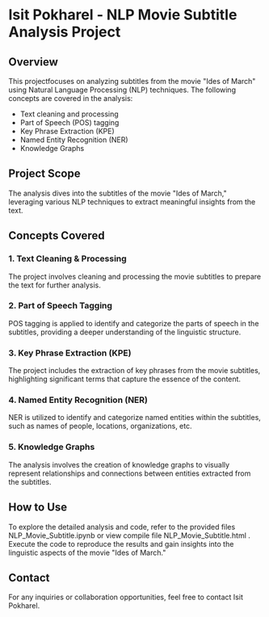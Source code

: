 # Isit Pokharel - NLP Movie Subtitle Analysis Project

## Overview
This projectfocuses on analyzing subtitles from the movie "Ides of March" using Natural Language Processing (NLP) techniques. The following concepts are covered in the analysis:

- Text cleaning and processing
- Part of Speech (POS) tagging
- Key Phrase Extraction (KPE)
- Named Entity Recognition (NER)
- Knowledge Graphs

## Project Scope
The analysis dives into the subtitles of the movie "Ides of March," leveraging various NLP techniques to extract meaningful insights from the text.

## Concepts Covered

### 1. Text Cleaning & Processing
The project involves cleaning and processing the movie subtitles to prepare the text for further analysis.

### 2. Part of Speech Tagging
POS tagging is applied to identify and categorize the parts of speech in the subtitles, providing a deeper understanding of the linguistic structure.

### 3. Key Phrase Extraction (KPE)
The project includes the extraction of key phrases from the movie subtitles, highlighting significant terms that capture the essence of the content.

### 4. Named Entity Recognition (NER)
NER is utilized to identify and categorize named entities within the subtitles, such as names of people, locations, organizations, etc.

### 5. Knowledge Graphs
The analysis involves the creation of knowledge graphs to visually represent relationships and connections between entities extracted from the subtitles.

## How to Use
To explore the detailed analysis and code, refer to the provided files NLP_Movie_Subtitle.ipynb or view compile file NLP_Movie_Subtitle.html . Execute the code to reproduce the results and gain insights into the linguistic aspects of the movie "Ides of March."

## Contact
For any inquiries or collaboration opportunities, feel free to contact Isit Pokharel.

